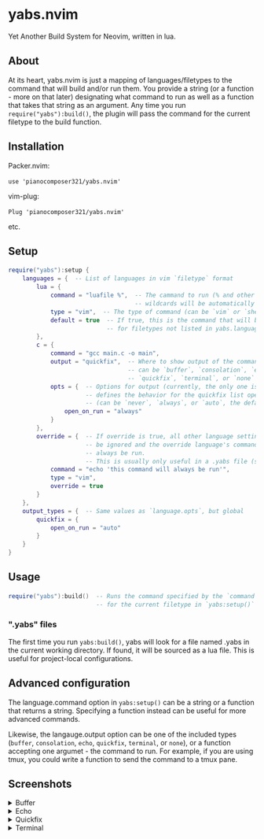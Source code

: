 # yabs.nvim

Yet Another Build System for Neovim, written in lua.

<!-- ![screenshot](./screenshot.png) -->

## About

At its heart, yabs.nvim is just a mapping of languages/filetypes to the command that will build and/or run them. You provide a string (or a function - more on that later) designating what command to run as well as a function that takes that string as an argument. Any time you run `require("yabs"):build()`, the plugin will pass the command for the current filetype to the build function.

## Installation
Packer.nvim:

`use 'pianocomposer321/yabs.nvim'`

vim-plug:

`Plug 'pianocomposer321/yabs.nvim'`

etc.

## Setup

```lua
require("yabs"):setup {
    languages = {  -- List of languages in vim `filetype` format
        lua = {
            command = "luafile %",  -- The cammand to run (% and other
                                    -- wildcards will be automatically expanded)
            type = "vim",  -- The type of command (can be `vim` or `shell`, default `shell`)
            default = true  -- If true, this is the command that will be run
                            -- for filetypes not listed in yabs.languages
        },
        c = {
            command = "gcc main.c -o main",
            output = "quickfix",  -- Where to show output of the command
                                  -- can be `buffer`, `consolation`, `echo`,
                                  -- `quickfix`, `terminal`, or `none`
            opts = {  -- Options for output (currently, the only one is `open_on_run`, which
                      -- defines the behavior for the quickfix list opening)
                      -- (can be `never`, `always`, or `auto`, the default)
                open_on_run = "always"
            }
        },
        override = {  -- If override is true, all other language settings will
                      -- be ignored and the override language's command will
                      -- always be run.
                      -- This is usually only useful in a .yabs file (see below)
            command = "echo 'this command will always be run'",
            type = "vim",
            override = true
        }
    },
    output_types = {  -- Same values as `language.opts`, but global
        quickfix = {
            open_on_run = "auto"
        }
    }
}
```

## Usage

```lua
require("yabs"):build()  -- Runs the command specified by the `command` option
                         -- for the current filetype in `yabs:setup()`
```

### ".yabs" files

The first time you run `yabs:build()`, yabs will look for a file named .yabs in
the current working directory. If found, it will be sourced as a lua file. This
is useful for project-local configurations.

## Advanced configuration

The language.command option in `yabs:setup()` can be a string or a function that returns a string. Specifying a function instead can be useful for more advanced commands.

Likewise, the langauge.output option can be one of the included types (`buffer`, `consolation`, `echo`, `quickfix`, `terminal`, or `none`), or a function accepting one argumet - the command to run. For example, if you are using tmux, you could write a function to send the command to a tmux pane.

## Screenshots

<details>
<summary>Buffer</summary>

![buffer](./buffer.png)
</details>

<details>
<summary>Echo</summary>

![echo](./echo.png)
</details>

<details>
<summary>Quickfix</summary>

![quickfix](./quickfix.png)
</details>

<details>
<summary>Terminal</summary>

![termina](./terminal.png)
</details>
<!-- ![screenshot](./screenshot.png) -->
